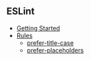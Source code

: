## ESLint

- [Getting Started](getting-started.md)
- [Rules](rules/README.md)
  - [prefer-title-case](rules/prefer-title-case.md)
  - [prefer-placeholders](rules/prefer-placeholders.md)

